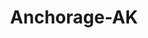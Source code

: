 ---
title: Anchorage-AK
slug: anchorage-ak
f_state:
- cms/state/alaska.md
f_locations:
- cms/payday-loan/advance-til-payday-3413.md
- cms/payday-loan/advance-til-payday-3414.md
- cms/payday-loan/alaska-1st-cash-3644.md
- cms/payday-loan/alaska-1st-cash-3645.md
- cms/payday-loan/alaska-check-cashers-3649.md
- cms/payday-loan/alaska-check-cashers-3650.md
- cms/payday-loan/alaska-check-cashing-3651.md
- cms/payday-loan/alaska-state---labor-workforce-development-department-of-voca-3653.md
- cms/payday-loan/alaska-super-pawn---full-check-cashing-service-payroll-advance-3654.md
- cms/payday-loan/c-r-inc-5672.md
- cms/payday-loan/cash-alaska-6653.md
- cms/payday-loan/cash-alaska-6654.md
- cms/payday-loan/cash-alaska-6655.md
- cms/payday-loan/cash-alaska-6656.md
- cms/payday-loan/cash-by-alaska-super-pawn-6754.md
- cms/payday-loan/check-plus-13980.md
- cms/payday-loan/checkrite-14445.md
- cms/payday-loan/checksfirst-14728.md
- cms/payday-loan/frontier-investigations-llc-18860.md
- cms/payday-loan/lucky-money-inc-20565.md
- cms/payday-loan/money-mart-21350.md
- cms/payday-loan/money-mart-21351.md
- cms/payday-loan/money-mart-21352.md
- cms/payday-loan/national-bankcard-systems-22455.md
- cms/payday-loan/osi-strategic-receivables-outsourcing-23355.md
- cms/payday-loan/paymaster-check-writers-24185.md
- cms/payday-loan/rent-a-center-25843.md
- cms/payday-loan/rent-a-center-25844.md
- cms/payday-loan/rent-a-center-25845.md
- cms/payday-loan/th-e-check-cashing-store-27371.md
updated-on: '2024-05-30T13:41:28.615Z'
created-on: '2024-05-30T13:41:28.615Z'
published-on: '2024-05-30T13:54:32.469Z'
f_city: Anchorage
layout: '[city].html'
tags: city
---